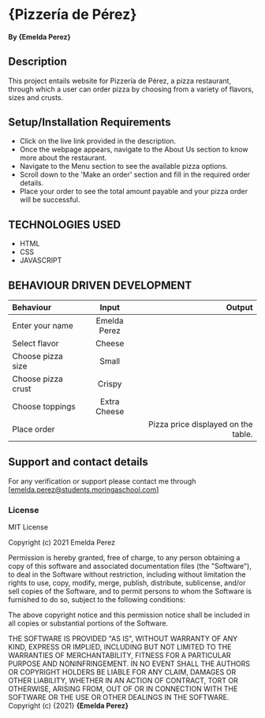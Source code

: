 # {Pizzería de Pérez}
#### By **{Emelda Perez}**
## Description
This project entails website for Pizzería de Pérez, a pizza restaurant, through which a user can order pizza by choosing from a variety of flavors, sizes and crusts.
## Setup/Installation Requirements
* Click on the live link provided in the description.
* Once the webpage appears, navigate to the About Us section to know more about the restaurant.
* Navigate to the Menu section to see the available pizza options.
* Scroll down to the 'Make an order' section and fill in the required order details.
* Place your order to see the total amount payable and your pizza order will be successful.
## TECHNOLOGIES USED
* HTML
* CSS
* JAVASCRIPT
## BEHAVIOUR DRIVEN DEVELOPMENT
| Behaviour      | Input        | Output       |
| :------------- | :----------: | -----------: |
|  Enter your name  |   Emelda Perez |     |
| Select flavor  | Cheese |   |
| Choose pizza size  |  Small   |     |
|Choose pizza crust | Crispy |   |
|Choose toppings| Extra Cheese  |  |
| Place order|     |Pizza price displayed on the table.|

## Support and contact details
For any verification or support please contact me through [emelda.perez@students.moringaschool.com]

### License
MIT License

Copyright (c) 2021 Emelda Perez

Permission is hereby granted, free of charge, to any person obtaining a copy
of this software and associated documentation files (the "Software"), to deal
in the Software without restriction, including without limitation the rights
to use, copy, modify, merge, publish, distribute, sublicense, and/or sell
copies of the Software, and to permit persons to whom the Software is
furnished to do so, subject to the following conditions:

The above copyright notice and this permission notice shall be included in all
copies or substantial portions of the Software.

THE SOFTWARE IS PROVIDED "AS IS", WITHOUT WARRANTY OF ANY KIND, EXPRESS OR
IMPLIED, INCLUDING BUT NOT LIMITED TO THE WARRANTIES OF MERCHANTABILITY,
FITNESS FOR A PARTICULAR PURPOSE AND NONINFRINGEMENT. IN NO EVENT SHALL THE
AUTHORS OR COPYRIGHT HOLDERS BE LIABLE FOR ANY CLAIM, DAMAGES OR OTHER
LIABILITY, WHETHER IN AN ACTION OF CONTRACT, TORT OR OTHERWISE, ARISING FROM,
OUT OF OR IN CONNECTION WITH THE SOFTWARE OR THE USE OR OTHER DEALINGS IN THE
SOFTWARE.
Copyright (c) {2021} **{Emelda Perez}**
